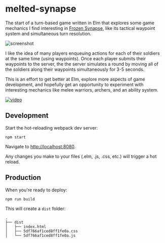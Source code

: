 

# melted-synapse


The start of a turn-based game written in Elm that explores some game mechanics
I find interesting in [Frozen Synapse](http://www.frozensynapse.com/),
like its tactical waypoint system and simultaneous turn resolution.

![screenshot](https://dl.dropboxusercontent.com/spa/quq37nq1583x0lf/75nykunj.png)

I like the idea of many players enqueuing actions for each of their soldiers
at the same time (using waypoints). Once each player submits their waypoints
to the server, the the server simulates a round by moving all of the soldiers
along their waypoints simultaneously for 3-5 seconds.

This is an effort to get better at Elm, explore more aspects of game development,
and hopefully get an opportunity to experiment with interesting mechanics
like melee warriors, archers, and an ability system.

[![video](https://dl.dropboxusercontent.com/spa/quq37nq1583x0lf/9usswxnf.png)](https://www.youtube.com/watch?v=BOlV_9DYnOw)


## Development

Start the hot-reloading webpack dev server:

    npm start

Navigate to <http://localhost:8080>.

Any changes you make to your files (.elm, .js, .css, etc.) will trigger
a hot reload.

## Production

When you're ready to deploy:

    npm run build

This will create a `dist` folder:

    .
    ├── dist
    │   ├── index.html
    │   ├── 5df766af1ced8ff1fe0a.css
    │   └── 5df766af1ced8ff1fe0a.js
